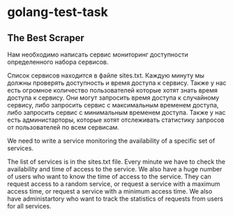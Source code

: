 # golang-test-task


## The Best Scraper

Нам необходимо написать сервис мониторинг доступности определенного набора сервисов.

Список сервисов находится в файле sites.txt. Каждую минуту мы должны проверять доступность и время доступа к сервису. Также у нас есть огромное количество пользователей которые хотят знать время доступа к сервису. Они могут запросить время доступа к случайному сервису, либо запросить сервис с максимальным временем доступа, либо запросить сервис с минимальным временем доступа. Также у нас есть администарторы, которые хотят отслеживать статистику запросов от пользователей по всем сервисам.

We need to write a service monitoring the availability of a specific set of services.

The list of services is in the sites.txt file. Every minute we have to check the availability and time of access to the service. We also have a huge number of users who want to know the time of access to the service. They can request access to a random service, or request a service with a maximum access time, or request a service with a minimum access time. We also have administartory who want to track the statistics of requests from users for all services.
